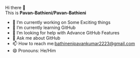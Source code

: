 Hi there 👋 <br>
This is **Pavan-Bathieni/Pavan-Bathieni** 
- 🔭 I’m currently working on Some Exciting things
- 🌱 I’m currently learning GitHub
- 🤔 I’m looking for help with Advance GitHub Features
- 💬 Ask me about GitHub
- 📫 How to reach me:bathinenipavankumar2223@gmail.com
- 😄 Pronouns: He/Him
